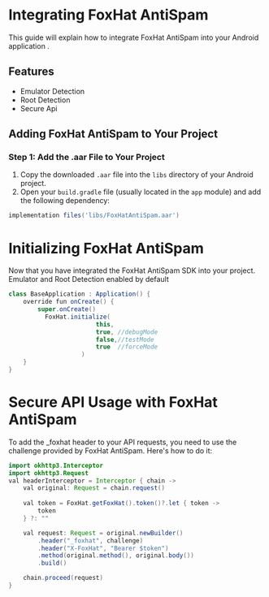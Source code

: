 # Integrating FoxHat AntiSpam

This guide will explain how to integrate FoxHat AntiSpam into your Android application .

## Features

- Emulator Detection
- Root Detection
- Secure Api

## Adding FoxHat AntiSpam to Your Project

### Step 1: Add the .aar File to Your Project

1. Copy the downloaded `.aar` file into the `libs` directory of your Android project.
2. Open your `build.gradle` file (usually located in the `app` module) and add the following dependency:

```gradle
implementation files('libs/FoxHatAntiSpam.aar')
```

# Initializing FoxHat AntiSpam

Now that you have integrated the FoxHat AntiSpam SDK into your project.
Emulator and Root Detection enabled by default

```java
class BaseApplication : Application() {
    override fun onCreate() {
        super.onCreate()
          FoxHat.initialize(
                        this,
                        true, //debugMode
                        false,//testMode
                        true  //forceMode
                    )
    }
}
```

# Secure API Usage with FoxHat AntiSpam

To add the _foxhat header to your API requests, you need to use the challenge provided by FoxHat AntiSpam. Here's how to do it:

```java
import okhttp3.Interceptor
import okhttp3.Request
val headerInterceptor = Interceptor { chain ->
    val original: Request = chain.request()
    
    val token = FoxHat.getFoxHat().token()?.let { token -> 
        token
    } ?: ""

    val request: Request = original.newBuilder()
        .header("_foxhat", challenge) 
        .header("X-FoxHat", "Bearer $token")
        .method(original.method(), original.body())
        .build()

    chain.proceed(request)
}
```
